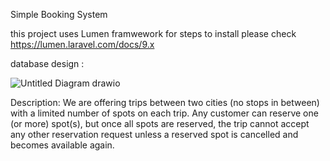 Simple Booking System

this project uses Lumen framwework for steps to install please check[ https://lumen.laravel.com/docs/9.x ](https://lumen.laravel.com/docs/9.x/installation)

database design : 



![Untitled Diagram drawio](https://user-images.githubusercontent.com/20538134/170732642-bc9b3a8a-4ca4-4849-a599-e76c15e7df7d.png)



Description: We are offering trips between two cities (no stops in between) with a limited
number of spots on each trip. Any customer can reserve one (or more) spot(s), but once all
spots are reserved, the trip cannot accept any other reservation request unless a reserved
spot is cancelled and becomes available again.
